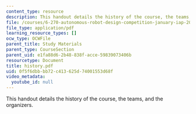 ```yaml
---
content_type: resource
description: This handout details the history of the course, the teams, and the organizers.
file: /courses/6-270-autonomous-robot-design-competition-january-iap-2005/0f5f6dbbbb72c413625d74001553d68f_history.pdf
file_type: application/pdf
learning_resource_types: []
ocw_type: OCWFile
parent_title: Study Materials
parent_type: CourseSection
parent_uid: e1fa88d6-2b48-838f-acce-59839073406b
resourcetype: Document
title: history.pdf
uid: 0f5f6dbb-bb72-c413-625d-74001553d68f
video_metadata:
  youtube_id: null
---
```

This handout details the history of the course, the teams, and the organizers.

